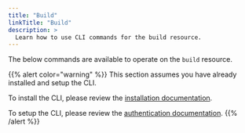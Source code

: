 ```yaml
---
title: "Build"
linkTitle: "Build"
description: >
  Learn how to use CLI commands for the build resource.
---
```


The below commands are available to operate on the `build` resource.

{{% alert color="warning" %}}
This section assumes you have already installed and setup the CLI.

To install the CLI, please review the [installation documentation](/docs/reference/cli/install/).

To setup the CLI, please review the [authentication documentation](/docs/reference/cli/authentication/).
{{% /alert %}}
